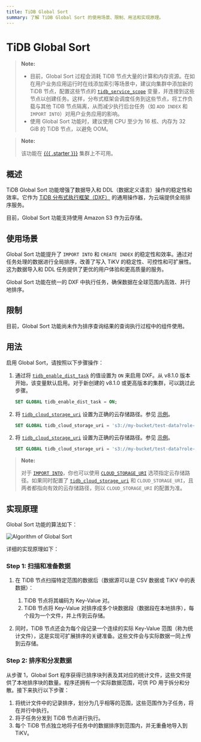 ```yaml
---
title: TiDB Global Sort
summary: 了解 TiDB Global Sort 的使用场景、限制、用法和实现原理。
---
```


<!-- markdownlint-disable MD029 -->
<!-- markdownlint-disable MD046 -->

# TiDB Global Sort

> **Note:**
>
> - 目前，Global Sort 过程会消耗 TiDB 节点大量的计算和内存资源。在如在用户业务应用运行时在线添加索引等场景中，建议向集群中添加新的 TiDB 节点，配置这些节点的 [`tidb_service_scope`](/system-variables.md#tidb_service_scope-new-in-v740) 变量，并连接到这些节点以创建任务。这样，分布式框架会调度任务到这些节点，将工作负载与其他 TiDB 节点隔离，从而减少执行后台任务（如 `ADD INDEX` 和 `IMPORT INTO`）对用户业务应用的影响。
> - 使用 Global Sort 功能时，建议使用 CPU 至少为 16 核、内存为 32 GiB 的 TiDB 节点，以避免 OOM。

> **Note:**
>
> 该功能在 [{{{ .starter }}}](https://docs.pingcap.com/tidbcloud/select-cluster-tier#tidb-cloud-serverless) 集群上不可用。

## 概述

TiDB Global Sort 功能增强了数据导入和 DDL（数据定义语言）操作的稳定性和效率。它作为 [TiDB 分布式执行框架（DXF）](/tidb-distributed-execution-framework.md) 的通用操作器，为云端提供全局排序服务。

目前，Global Sort 功能支持使用 Amazon S3 作为云存储。

## 使用场景

Global Sort 功能提升了 `IMPORT INTO` 和 `CREATE INDEX` 的稳定性和效率。通过对任务处理的数据进行全局排序，改善了写入 TiKV 的稳定性、可控性和可扩展性。这为数据导入和 DDL 任务提供了更优的用户体验和更高质量的服务。

Global Sort 功能在统一的 DXF 中执行任务，确保数据在全球范围内高效、并行地排序。

## 限制

目前，Global Sort 功能尚未作为排序查询结果的查询执行过程中的组件使用。

## 用法

启用 Global Sort，请按照以下步骤操作：

1. 通过将 [`tidb_enable_dist_task`](/system-variables.md#tidb_enable_dist_task-new-in-v710) 的值设置为 `ON` 来启用 DXF。从 v8.1.0 版本开始，该变量默认启用。对于新创建的 v8.1.0 或更高版本的集群，可以跳过此步骤。

    ```sql
    SET GLOBAL tidb_enable_dist_task = ON;
    ```

<CustomContent platform="tidb">

2. 将 [`tidb_cloud_storage_uri`](/system-variables.md#tidb_cloud_storage_uri-new-in-v740) 设置为正确的云存储路径。参见 [示例](/br/backup-and-restore-storages.md)。

    ```sql
    SET GLOBAL tidb_cloud_storage_uri = 's3://my-bucket/test-data?role-arn=arn:aws:iam::888888888888:role/my-role'
    ```

</CustomContent>
<CustomContent platform="tidb-cloud">

2. 将 [`tidb_cloud_storage_uri`](/system-variables.md#tidb_cloud_storage_uri-new-in-v740) 设置为正确的云存储路径。参见 [示例](https://docs.pingcap.com/tidb/stable/backup-and-restore-storages)。

    ```sql
    SET GLOBAL tidb_cloud_storage_uri = 's3://my-bucket/test-data?role-arn=arn:aws:iam::888888888888:role/my-role'
    ```

</CustomContent>

> **Note:**
>
> 对于 [`IMPORT INTO`](/sql-statements/sql-statement-import-into.md)，你也可以使用 [`CLOUD_STORAGE_URI`](/sql-statements/sql-statement-import-into.md#withoptions) 选项指定云存储路径。如果同时配置了 [`tidb_cloud_storage_uri`](/system-variables.md#tidb_cloud_storage_uri-new-in-v740) 和 `CLOUD_STORAGE_URI`，且两者都指向有效的云存储路径，则以 `CLOUD_STORAGE_URI` 的配置为准。

## 实现原理

Global Sort 功能的算法如下：

![Algorithm of Global Sort](/media/dist-task/global-sort.jpeg)

详细的实现原理如下：

### Step 1: 扫描和准备数据

1. 在 TiDB 节点扫描特定范围的数据后（数据源可以是 CSV 数据或 TiKV 中的表数据）：

    1. TiDB 节点将其编码为 Key-Value 对。
    2. TiDB 节点将 Key-Value 对排序成多个块数据段（数据段在本地排序），每个段为一个文件，并上传到云存储。

2. 同时，TiDB 节点还会为每个段记录一个连续的实际 Key-Value 范围（称为统计文件），这是实现可扩展排序的关键准备。这些文件会与实际数据一同上传到云存储。

### Step 2: 排序和分发数据

从步骤 1，Global Sort 程序获得已排序块列表及其对应的统计文件，这些文件提供了本地排序块的数量。程序还拥有一个实际数据范围，可供 PD 用于拆分和分散。接下来执行以下步骤：

1. 将统计文件中的记录排序，划分为几乎相等的范围，这些范围作为子任务，将在并行中执行。
2. 将子任务分发到 TiDB 节点进行执行。
3. 每个 TiDB 节点独立地将子任务中的数据排序到范围内，并无重叠地导入到 TiKV。